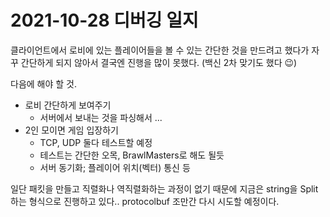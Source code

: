 # 2021-10-28 디버깅 일지

클라이언트에서 로비에 있는 플레이어들을 볼 수 있는 간단한 것을 만드려고 했다가 자꾸 간단하게 되지 않아서 결국엔 진행을 많이 못했다. (백신 2차 맞기도 했다 😉)

다음에 해야 할 것.

- 로비 간단하게 보여주기
  - 서버에서 보내는 것을 파싱해서 ...
- 2인 모이면 게임 입장하기
  - TCP, UDP 둘다 테스트할 예정
  - 테스트는 간단한 오목, BrawlMasters로 해도 될듯
  - 서버 동기화; 플레이어 위치(벡터) 통신 등

일단 패킷을 만들고 직렬화나 역직렬화하는 과정이 없기 때문에 지금은 string을 Split하는 형식으로 진행하고 있다.. protocolbuf 조만간 다시 시도할 예정이다.